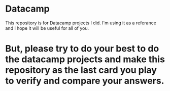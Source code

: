 # Datacamp
This repository is for Datacamp projects I did. I'm using it as a referance and I hope it will be useful for all of you. 
# But, please try to do your best to do the datacamp projects and make this repository as the last card you play to verify and compare your answers.

